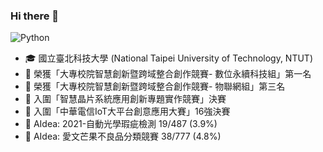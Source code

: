 ### Hi there 👋
<!-- &emsp;&emsp; -->
![Python](https://img.shields.io/badge/-Python-pink?style=flat-square&logo=Python)
<!--
**AllenSu1/AllenSu1** is a ✨ _special_ ✨ repository because its `README.md` (this file) appears on your GitHub profile.

Here are some ideas to get you started:

- 🔭 I’m currently working on ...
- 🌱 I’m currently learning ...
- 👯 I’m looking to collaborate on ...
- 🤔 I’m looking for help with ...
- 💬 Ask me about ...
- 📫 How to reach me: ...
- 😄 Pronouns: ...
- ⚡ Fun fact: ...
-->
<!-- <img height="160" align="center" src="https://github-profile-trophy.vercel.app/?username=AllenSu1&column=7&margin-w=5" /> -->

- 🎓 國立臺北科技大學 (National Taipei University of Technology, NTUT)
- 🥇 榮獲「大專校院智慧創新暨跨域整合創作競賽- 數位永續科技組」第一名
- 🥉 榮獲「大專校院智慧創新暨跨域整合創作競賽- 物聯網組」第三名
- 🏅 入圍「智慧晶片系統應用創新專題實作競賽」決賽
- 🏅 入圍「中華電信IoT大平台創意應用大賽」16強決賽
- 🏅 AIdea: 2021-自動光學瑕疵檢測 19/487 (3.9%)
- 🏅 AIdea: 愛文芒果不良品分類競賽 38/777 (4.8%)


<!-- <img height="160" align="lift" src="https://github-readme-stats.vercel.app/api?username=AllenSu1&show_icons=True&count_private=True" /> -->
<!-- GitHub Activity Graph -->
<!-- <div align="center"><img height="226px" src="https://activity-graph.herokuapp.com/graph?username=AllenSu1&theme=react-dark&color=00ADFF&bg_color=010F2C" /></div> -->